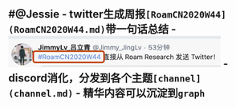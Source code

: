 
#@Jessie
    - twitter生成周报`[RoamCN2020W44](RoamCN2020W44.md)`带一句话总结
    - ![](../images/BKpJxQigDi.png?)
    - discord消化，分发到各个主题`[channel](channel.md)`
    - 精华内容可以沉淀到`graph`
- 
